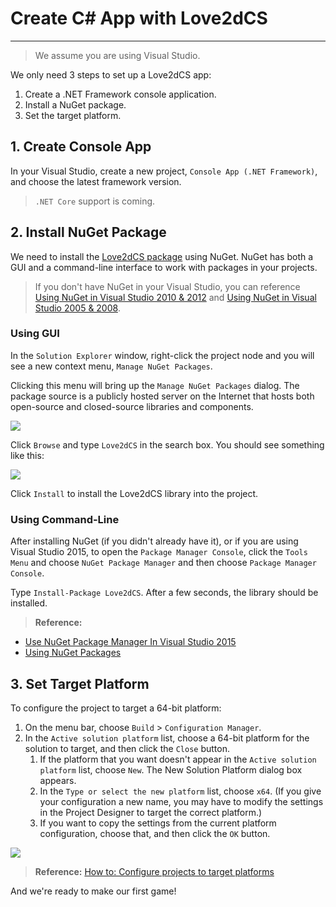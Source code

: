 # Create C# App with Love2dCS

---

> We assume you are using Visual Studio.

We only need 3 steps to set up a Love2dCS app:

1. Create a .NET Framework console application.
1. Install a NuGet package.
1. Set the target platform.

## 1. Create Console App

In your Visual Studio, create a new project, `Console App (.NET Framework)`, and choose the latest framework version.

> `.NET Core` support is coming.

## 2. Install NuGet Package

We need to install the [Love2dCS package](https://www.nuget.org/packages/Love2dCS/) using NuGet. NuGet has both a GUI and a command-line interface to work with packages in your projects.

> If you don't have NuGet in your Visual Studio, you can reference [Using NuGet in Visual Studio 2010 & 2012](https://github.com/paypal/sdk-core-dotnet/wiki/Using-Nuget-in-Visual-Studio-2010-&-2012) and [Using NuGet in Visual Studio 2005 & 2008](https://github.com/paypal/sdk-core-dotnet/wiki/Using-Nuget-in-Visual-Studio-2005-&-2008).

### Using GUI

In the `Solution Explorer` window, right-click the project node and you will see a new context menu, `Manage NuGet Packages`.

Clicking this menu will bring up the `Manage NuGet Packages` dialog. The package source is a publicly hosted server on the Internet that hosts both open-source and closed-source libraries and components.

![](/img/01-002-right-click-project.png)

Click `Browse` and type `Love2dCS` in the search box. You should see something like this:

![](/img/01-003-search-result.png)

Click `Install` to install the Love2dCS library into the project.

### Using Command-Line

After installing NuGet (if you didn't already have it), or if you are using Visual Studio 2015, to open the `Package Manager Console`, click the `Tools Menu` and choose `NuGet Package Manager` and then choose `Package Manager Console`.

Type `Install-Package Love2dCS`. After a few seconds, the library should be installed.

> **Reference:**
  * [Use NuGet Package Manager In Visual Studio 2015](http://www.c-sharpcorner.com/UploadFile/8a67c0/use-nuget-package-manager-in-visual-studio-2015/)
  * [Using NuGet Packages](http://www.developerfusion.com/article/131917/using-nuget-packages/)

## 3. Set Target Platform

To configure the project to target a 64-bit platform:

1. On the menu bar, choose `Build` > `Configuration Manager`.
1. In the `Active solution platform` list, choose a 64-bit platform for the solution to target, and then click the `Close` button.
    1. If the platform that you want doesn't appear in the `Active solution platform` list, choose `New`. The New Solution Platform dialog box appears.
    1. In the `Type or select the new platform` list, choose `x64`. (If you give your configuration a new name, you may have to modify the settings in the Project Designer to target the correct platform.)
    1. If you want to copy the settings from the current platform configuration, choose that, and then click the `OK` button.

![](/img/01-004-config-platform.png)

> **Reference:**
  [How to: Configure projects to target platforms](https://docs.microsoft.com/en-us/visualstudio/ide/how-to-configure-projects-to-target-platforms?view=vs-2017)

And we're ready to make our first game!